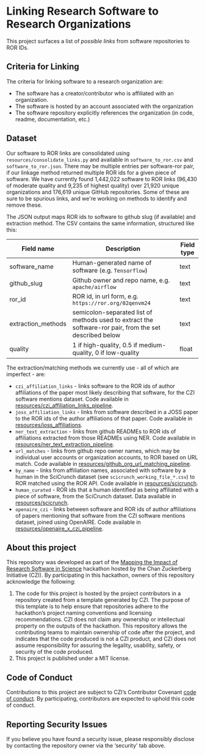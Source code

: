 # Linking Research Software to Research Organizations

This project surfaces a list of _possible links_ from software repositories to ROR IDs.

## Criteria for Linking

The criteria for linking software to a research organization are:

* The software has a creator/contributor who is affiliated with an organization.
* The software is hosted by an account associated with the organization
* The software repository explicitly references the organization (in code, readme, documentation, etc.)

## Dataset 

Our software to ROR links are consolidated using `resources/consolidate_links.py` and available in `software_to_ror.csv` and `software_to_ror.json`. 
There may be multiple entries per software-ror pair, if our linkage method returned multiple ROR ids for a given
piece of software. We have currently found 1,442,022 software to ROR links (96,430 of moderate quality and 9,235 of 
highest quality) over 21,920 unique organizations and 176,619 unique GitHub repositories. Some of these are sure to be 
spurious links, and we're working on methods to identify and remove these.

The JSON output maps ROR ids to software to github slug (if available) and extraction method. The CSV contains the same
information, structured like this:

| Field name | Description | Field type |
| --- |--- | --- |
| software_name | Human-generated name of software (e.g. `Tensorflow`) | text |
| github_slug | Github owner and repo name, e.g. `apache/airflow` | text |
| ror_id | ROR id, in url form, e.g. `https://ror.org/02qenvm24` | text |
| extraction_methods | semicolon-separated list of methods used to extract the software-ror pair, from the set described below | text |
| quality | 1 if high-quality, 0.5 if medium-quality, 0 if low-quality | float |

The extraction/matching methods we currently use - all of which are imperfect - are:

* `czi_affiliation_links` - links software to the ROR ids of author affiliations of the paper most likely describing that software, for the CZI software mentions dataset. Code available in [resources/czi_affiliation_links_pipeline](resources/czi_affiliation_links_pipeline).
* `joss_affiliation_links` - links from software described in a JOSS paper to the ROR ids of the author affiliations of that paper. Code available in [resources/joss_affiliations](resources/joss_affiliations).
* `ner_text_extraction` - links from github READMEs to ROR ids of affiliations extracted from those READMEs using NER. Code available in [resources/ner_text_extraction_pipeline](resources/ner_text_extraction_pipeline).
* `url_matches` - links from github repo owner names, which may be individual user accounts or organization accounts, to ROR based on URL match. Code available in [resources/github_org_url_matching_pipeline](resources/github_org_url_matching_pipeline).
* `by_name` - links from affiliation names, associated with software by a human in the SciCrunch dataset (see `scicrunch_working_file_*.csv`) to ROR matched using the ROR API. Code available in [resources/scicrunch](resources/scicrunch).
* `human_curated` - ROR ids that a human identified as being affiliated with a piece of software, from the SciCrunch dataset. Data available in [resources/scicrunch](resources/scicrunch).
* `openaire_czi` - links between software and ROR ids of author affiliations of papers mentioning that software from the CZI software mentions dataset, joined using OpenAIRE. Code available in [resources/openaire_x_czi_pipeline](resources/openaire_x_czi_pipeline).

## About this project

This repository was developed as part of the [Mapping the Impact of Research Software in Science](https://github.com/chanzuckerberg/software-impact-hackathon-2023) hackathon hosted by the Chan Zuckerberg Initiative (CZI). By participating in this hackathon, owners of this repository acknowledge the following:
1. The code for this project is hosted by the project contributors in a repository created from a template generated by CZI. The purpose of this template is to help ensure that repositories adhere to the hackathon’s project naming conventions and licensing recommendations.  CZI does not claim any ownership or intellectual property on the outputs of the hackathon. This repository allows the contributing teams to maintain ownership of code after the project, and indicates that the code produced is not a CZI product, and CZI does not assume responsibility for assuring the legality, usability, safety, or security of the code produced.
2. This project is published under a MIT license.

## Code of Conduct

Contributions to this project are subject to CZI’s Contributor Covenant [code of conduct](https://github.com/chanzuckerberg/.github/blob/master/CODE_OF_CONDUCT.md). By participating, contributors are expected to uphold this code of conduct. 

## Reporting Security Issues

If you believe you have found a security issue, please responsibly disclose by contacting the repository owner via the ‘security’ tab above.
